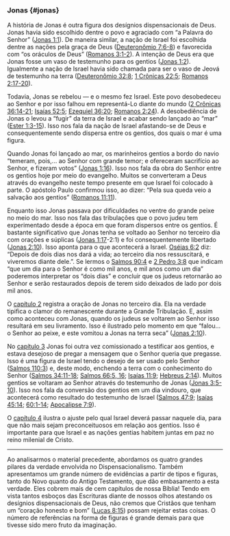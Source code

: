 ### Jonas {#jonas}

A história de Jonas é outra figura dos desígnios dispensacionais de Deus. Jonas havia sido escolhido dentre o povo e agraciado com “a Palavra do Senhor” ([Jonas 1:1](http://bibliaonline.com.br/acf/jn/1/1)). De maneira similar, a nação de Israel foi escolhida dentre as nações pela graça de Deus ([Deuteronômio 7:6-8](http://bibliaonline.com.br/acf/dt/7/6-8)) e favorecida com “os oráculos de Deus” ([Romanos 3:1-2](http://bibliaonline.com.br/acf/rm/3/1-2)). A intenção de Deus era que Jonas fosse um vaso de testemunho para os gentios ([Jonas 1:2](http://bibliaonline.com.br/acf/jn/1/2)). Igualmente a nação de Israel havia sido chamada para ser o vaso de Jeová de testemunho na terra ([Deuteronômio 32:8](http://bibliaonline.com.br/acf/dt/32/8); [1 Crônicas 22:5](http://bibliaonline.com.br/acf/1cr/22/5); [Romanos 2:17-20](http://bibliaonline.com.br/acf/rm/2/17-20)).

Todavia, Jonas se rebelou — e o mesmo fez Israel. Este povo desobedeceu ao Senhor e por isso falhou em representá-Lo diante do mundo ([2 Crônicas 36:14-21](http://bibliaonline.com.br/acf/2cr/36/14-21); [Isaías 52:5](http://bibliaonline.com.br/acf/is/52/5); [Ezequiel 36:20](http://bibliaonline.com.br/acf/ez/36/20); [Romanos 2:24](http://bibliaonline.com.br/acf/rm/2/24)). A desobediência de Jonas o levou a “fugir” da terra de Israel e acabar sendo lançado ao “mar” ([Ester 1:3-15](http://bibliaonline.com.br/acf/et/1/3-15)). Isso nos fala da nação de Israel afastando-se de Deus e consequentemente sendo dispersa entre os gentios, dos quais o mar é uma figura.

Quando Jonas foi lançado ao mar, os marinheiros gentios a bordo do navio “temeram, pois,... ao Senhor com grande temor; e ofereceram sacrifício ao Senhor, e fizeram votos” ([Jonas 1:16](http://bibliaonline.com.br/acf/jn/1/16)). Isso nos fala da obra do Senhor entre os gentios hoje por meio do evangelho. Muitos se converteram a Deus através do evangelho neste tempo presente em que Israel foi colocado à parte. O apóstolo Paulo confirmou isso, ao dizer: “Pela sua queda veio a salvação aos gentios” ([Romanos 11:11](http://bibliaonline.com.br/acf/rm/11/11)).

Enquanto isso Jonas passava por dificuldades no ventre do grande peixe no meio do mar. Isso nos fala das tribulações que o povo judeu tem experimentado desde a época em que foram dispersos entre os gentios. É bastante significativo que Jonas tenha se voltado ao Senhor no terceiro dia com orações e súplicas ([Jonas 1:17](http://bibliaonline.com.br/acf/jn/1/17)-2:1) e foi consequentemente libertado ([Jonas 2:10](http://bibliaonline.com.br/acf/jn/2/10)). Isso aponta para o que acontecerá a Israel. [Oséias 6:2](http://bibliaonline.com.br/acf/os/6/2) diz: “Depois de dois dias nos dará a vida; ao terceiro dia nos ressuscitará, e viveremos diante dele.”. Se lermos o [Salmos 90:4](http://bibliaonline.com.br/acf/sl/90/4) e [2 Pedro 3:8](http://bibliaonline.com.br/acf/2pe/3/8) que indicam “que um dia para o Senhor é como mil anos, e mil anos como um dia” poderemos interpretar os “dois dias” e concluir que os judeus retornarão ao Senhor e serão restaurados depois de terem sido deixados de lado por dois mil anos.

O [capítulo 2](http://bibliaonline.com.br/acf/jn/2) registra a oração de Jonas no terceiro dia. Ela na verdade tipifica o clamor do remanescente durante a Grande Tribulação. E, assim como aconteceu com Jonas, quando os judeus se voltarem ao Senhor isso resultará em seu livramento. Isso é ilustrado pelo momento em que “falou... o Senhor ao peixe, e este vomitou a Jonas na terra seca” ([Jonas 2:10](http://bibliaonline.com.br/acf/jn/2/10)).

No [capítulo 3](http://bibliaonline.com.br/acf/jn/3) Jonas foi outra vez comissionado a testificar aos gentios, e estava desejoso de pregar a mensagem que o Senhor queria que pregasse. Isso é uma figura de Israel tendo o desejo de ser usado pelo Senhor ([Salmos 110:3](http://bibliaonline.com.br/acf/sl/110/3)) e, deste modo, enchendo a terra com o conhecimento do Senhor ([Salmos 34:11-18](http://bibliaonline.com.br/acf/sl/34/11-18); [Salmos 66:5, 16](http://bibliaonline.com.br/acf/sl/66/5,16); [Isaías 11:9](http://bibliaonline.com.br/acf/is/11/9); [Hebreus 2:14](http://bibliaonline.com.br/acf/hb/2/14)). Muitos gentios se voltaram ao Senhor através do testemunho de Jonas ([Jonas 3:5-10](http://bibliaonline.com.br/acf/jn/3/5-10)). Isso nos fala da conversão dos gentios em um dia vindouro, que acontecerá como resultado do testemunho de Israel ([Salmos 47:9](http://bibliaonline.com.br/acf/sl/47/9); [Isaías 45:14](http://bibliaonline.com.br/acf/is/45/14); [60:1-14](http://bibliaonline.com.br/acf/sl/60/1-14); [Apocalipse 7:9](http://bibliaonline.com.br/acf/ap/7/9)).

O [capítulo 4](http://bibliaonline.com.br/acf/jn/4) ilustra o ajuste pelo qual Israel deverá passar naquele dia, para que não mais sejam preconceituosos em relação aos gentios. Isso é importante para que Israel e as nações gentias habitem juntas em paz no reino milenial de Cristo.

*****

Ao analisarmos o material precedente, abordamos os quatro grandes pilares da verdade envolvida no Dispensacionalismo. Também apresentamos um grande número de evidências a partir de tipos e figuras, tanto do Novo quanto do Antigo Testamento, que dão embasamento a esta verdade. Eles cobrem mais de cem capítulos de nossa Bíblia! Tendo em vista tantos esboços das Escrituras diante de nossos olhos atestando os desígnios dispensacionais de Deus, não cremos que Cristãos que tenham um “coração honesto e bom” ([Lucas 8:15](http://bibliaonline.com.br/acf/lc/8/15)) possam rejeitar estas coisas. O número de referências na forma de figuras é grande demais para que tivesse sido mero fruto da imaginação.